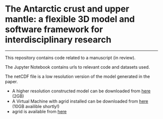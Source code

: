 # The Antarctic crust and upper mantle: a flexible 3D model and software framework for interdisciplinary research

---

This repository contains code related to a manuscript (in review). 

The Jupyter Notebook contains urls to relevant code and datasets used. 

The netCDF file is a low resolution version of the model generated in the paper.

- A higher resolution constructed model can be downloaded from [here](https://cloudstor.aarnet.edu.au/plus/s/gwthBd9wHI6c5sm) (2GB)
- A Virtual Machine with agrid installed can be downloaded from [here](https://cloudstor.aarnet.edu.au/plus/s/gwthBd9wHI6c5sm) (10GB availible shortly!)
- agrid is available from [here](https://github.com/TobbeTripitaka/agrid)
